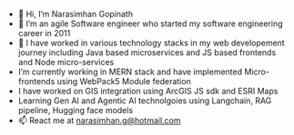 - 👋 Hi, I’m Narasimhan Gopinath
- 👀 I’m an agile Software engineer who started my software engineering career in 2011
- 🌱 I have worked in various technology stacks in my web developement journey including Java based microservices and JS based frontends and Node micro-services
- I’m currently working in MERN stack and have implemented Micro-frontends using WebPack5 Module federation
- I have worked on GIS integration using ArcGIS JS sdk and ESRI Maps
- Learning Gen AI and Agentic AI technolgoies using Langchain, RAG pipeline, Hugging face models
- 📫 React me at narasimhan.g@hotmail.com

<!---
sargurgn/sargurgn is a ✨ special ✨ repository because its `README.md` (this file) appears on your GitHub profile.
You can click the Preview link to take a look at your changes.
--->

